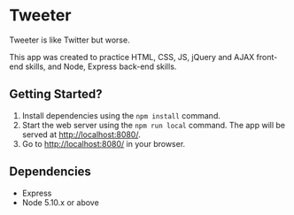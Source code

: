 # Tweeter

Tweeter is like Twitter but worse. 

This app was created to practice HTML, CSS, JS, jQuery and AJAX front-end skills, and Node, Express back-end skills.

## Getting Started?

1. Install dependencies using the `npm install` command.
2. Start the web server using the `npm run local` command. The app will be served at <http://localhost:8080/>.
3. Go to <http://localhost:8080/> in your browser.

## Dependencies

- Express
- Node 5.10.x or above
